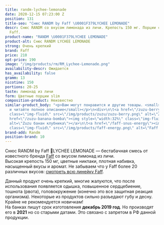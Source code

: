 ```yaml
---
title: randm-lychee-lemonade
date: 2020-12-15 07:23:00 Z
position: 131
title-seo: "Снюс RANDM by Faff \U0001F379LYCHEE LEMONADE"
descr: Снюс RANDM со вкусом лимонада из личи. Крепость 150 мг. Порции слим. От бренда
  Faff.
product-name: "RANDM \U0001F379LYCHEE LEMONADE"
product-alt: Снюс RANDM LYCHEE LEMONADE
strong: Очень крепкий
brand: Faff
price: 210
opt-price: 190
image: "/img/products/rm/RM_Lychee-Lemonade.png"
availability-descr: Ожидается
has_availability: false
gramm: 13
nicotine: 150
portions: 20-25
taste: лимонад из личи
form: Цветные порции slim
composition-product: Неизвестно
similar-product_body: "<p>Вам могут понравится и другие товары. <small>Жмите на картинки
  и читайте полное описание</small></p>\n<div>\n\t<a href=\"/zuzu-berry\"><img style=\"width:32%\"
  class=\"img-fluid\" src=\"/img/products/zuzu/zuzu-berry.png\" alt=\"Zuzu berry\"></a>\n\t<a
  href=\"/zuzu-banana-bomba\"><img style=\"width:32%\" class=\"img-fluid\" src=\"/img/products/zuzu/zuzu-bannana.png\"
  alt=\"Zuzu банан клубника\"></a>\n\t<a href=\"/faff-snus-energy\"><img style=\"width:32%\"
  class=\"img-fluid\" src=\"/img/products/faff-energy.png\" alt=\"Faff Energy снюс\"></a>\n</div>"
brand-add: Randm
position-brand: 10
---
```


Снюс RANDM by Faff 🍹LYCHEE LEMONADE — бестабачная смесь от известного бренда [Faff](/faff) со вкусом лимонад из личи.<br>
Высокая крепость 150 мг, цветные никпаки, плотная набивка, насыщенный вкусы и аромат.
Не забываем что у Faff более 20 различных вкусов: [смотреть всю линейку Faff](/faff).

Данный продукт очень крепкий, многие жалуются, что после использования появляется одышка, повышенное сердцебиение, тошнота (рвота), головокружение (конечно это все защитная реакция организма). Некоторые из продуктов сильно разъедают губу и десну. Крайне не рекомендуется новичкам!<br>
На банках пишут срок изготовления **декабрь 2019 год**. Но производят его в **2021** но со старыми датами. Это связано с запретом в РФ данной продукции.